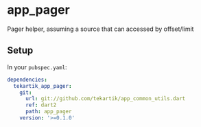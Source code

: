 # app_pager

Pager helper, assuming a source that can accessed by offset/limit

## Setup

In your `pubspec.yaml`:

```yaml
dependencies:
  tekartik_app_pager:
    git:
      url: git://github.com/tekartik/app_common_utils.dart
      ref: dart2
      path: app_pager
    version: '>=0.1.0'
```
